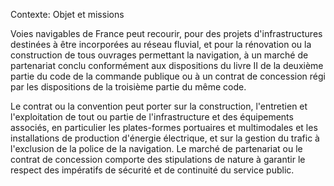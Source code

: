 Contexte: Objet et missions

Voies navigables de France peut recourir, pour des projets d'infrastructures destinées à être incorporées au réseau fluvial, et pour la rénovation ou la construction de tous ouvrages permettant la navigation, à un marché de partenariat conclu conformément aux dispositions du livre II de la deuxième partie du code de la commande publique ou à un contrat de concession régi par les dispositions de la troisième partie du même code.

Le contrat ou la convention peut porter sur la construction, l'entretien et l'exploitation de tout ou partie de l'infrastructure et des équipements associés, en particulier les plates-formes portuaires et multimodales et les installations de production d'énergie électrique, et sur la gestion du trafic à l'exclusion de la police de la navigation. Le marché de partenariat ou le contrat de concession comporte des stipulations de nature à garantir le respect des impératifs de sécurité et de continuité du service public.